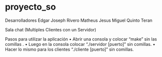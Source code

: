 # proyecto_so
Desarrolladores
Edgar Joseph Rivero Matheus
Jesus Miguel Quinto Teran

Sala chat (Multiples Clientes con un Servidor)

Pasos para utilizar la aplicación
    • Abrir una consola y colocar “make” sin las comillas .
    • Luego en la consola colocar “./servidor  [puerto]” sin comillas.
    • Hacer lo mismo para los clientes “./cliente [puerto]” sin comillas. 
    
